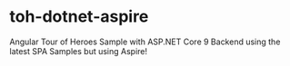 # toh-dotnet-aspire
Angular Tour of Heroes Sample with ASP.NET Core 9 Backend using the latest SPA Samples but using Aspire!
